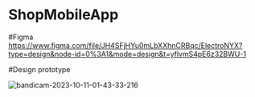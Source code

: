 # ShopMobileApp

#Figma
https://www.figma.com/file/JH4SFjHYu0mLbXXhnCRBqc/ElectroNYX?type=design&node-id=0%3A1&mode=design&t=yflvmS4pE6z32BWU-1

#Design prototype

![bandicam-2023-10-11-01-43-33-216](https://github.com/Sharik2468/ShopMobileApp/assets/92333121/7bb973d1-a28f-4ce8-9c77-e1508bc05093)
